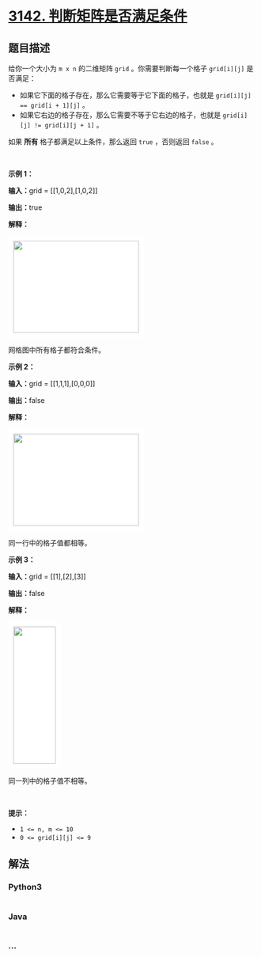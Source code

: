 # [3142. 判断矩阵是否满足条件](https://leetcode.cn/problems/check-if-grid-satisfies-conditions)



## 题目描述

<!-- 这里写题目描述 -->

<p>给你一个大小为 <code>m x n</code>&nbsp;的二维矩阵&nbsp;<code>grid</code>&nbsp;。你需要判断每一个格子&nbsp;<code>grid[i][j]</code>&nbsp;是否满足：</p>

<ul>
	<li>如果它下面的格子存在，那么它需要等于它下面的格子，也就是&nbsp;<code>grid[i][j] == grid[i + 1][j]</code>&nbsp;。</li>
	<li>如果它右边的格子存在，那么它需要不等于它右边的格子，也就是&nbsp;<code>grid[i][j] != grid[i][j + 1]</code>&nbsp;。</li>
</ul>

<p>如果 <strong>所有</strong>&nbsp;格子都满足以上条件，那么返回 <code>true</code>&nbsp;，否则返回 <code>false</code>&nbsp;。</p>

<p>&nbsp;</p>

<p><strong class="example">示例 1：</strong></p>

<div class="example-block">
<p><span class="example-io"><b>输入：</b>grid = [[1,0,2],[1,0,2]]</span></p>

<p><span class="example-io"><b>输出：</b>true</span></p>

<p><strong>解释：</strong></p>

<p><strong><img alt="" src="https://assets.leetcode.com/uploads/2024/04/15/examplechanged.png" style="width: 254px; height: 186px;padding: 10px; background: #fff; border-radius: .5rem;" /></strong></p>

<p>网格图中所有格子都符合条件。</p>
</div>

<p><strong class="example">示例 2：</strong></p>

<div class="example-block">
<p><span class="example-io"><b>输入：</b>grid = [[1,1,1],[0,0,0]]</span></p>

<p><span class="example-io"><b>输出：</b>false</span></p>

<p><b>解释：</b></p>

<p><strong><img alt="" src="https://assets.leetcode.com/uploads/2024/03/27/example21.png" style="width: 254px; height: 186px;padding: 10px; background: #fff; border-radius: .5rem;" /></strong></p>

<p>同一行中的格子值都相等。</p>
</div>

<p><strong class="example">示例 3：</strong></p>

<div class="example-block">
<p><span class="example-io"><b>输入：</b>grid = [[1],[2],[3]]</span></p>

<p><span class="example-io"><b>输出：</b>false</span></p>

<p><strong>解释：</strong></p>

<p><img alt="" src="https://assets.leetcode.com/uploads/2024/03/31/changed.png" style="width: 86px; height: 277px;padding: 10px; background: #fff; border-radius: .5rem;" /></p>

<p>同一列中的格子值不相等。</p>
</div>

<p>&nbsp;</p>

<p><strong>提示：</strong></p>

<ul>
	<li><code>1 &lt;= n, m &lt;= 10</code></li>
	<li><code>0 &lt;= grid[i][j] &lt;= 9</code></li>
</ul>


## 解法

<!-- 这里可写通用的实现逻辑 -->

<!-- tabs:start -->

### **Python3**

<!-- 这里可写当前语言的特殊实现逻辑 -->

```python

```

### **Java**

<!-- 这里可写当前语言的特殊实现逻辑 -->

```java

```

### **...**

```

```

<!-- tabs:end -->
